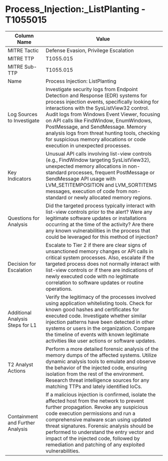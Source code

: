 # Process_Injection:_ListPlanting - T1055015

| Column Name | Value |
|-------------|-------|
| MITRE Tactic | Defense Evasion, Privilege Escalation |
| MITRE TTP | T1055.015 |
| MITRE Sub-TTP | T1055.015 |
| Name | Process Injection: ListPlanting |
| Log Sources to Investigate | Investigate security logs from Endpoint Detection and Response (EDR) systems for process injection events, specifically looking for interactions with the SysListView32 control. Audit logs from Windows Event Viewer, focusing on API calls like FindWindow, EnumWindows, PostMessage, and SendMessage. Memory analysis logs from threat hunting tools, checking for suspicious memory allocations or code execution in unexpected processes. |
| Key Indicators | Unusual API calls involving list-view controls (e.g., FindWindow targeting SysListView32), unexpected memory allocations in non-standard processes, frequent PostMessage or SendMessage API usage with LVM_SETITEMPOSITION and LVM_SORTITEMS messages, execution of code from non-standard or newly allocated memory regions. |
| Questions for Analysis | Did the targeted process typically interact with list-view controls prior to the alert? Were any legitimate software updates or installations occurring at the time of the activity? Are there any known vulnerabilities in the process that could be leveraged for this method of injection? |
| Decision for Escalation | Escalate to Tier 2 if there are clear signs of unsanctioned memory changes or API calls in critical system processes. Also, escalate if the targeted process does not normally interact with list-view controls or if there are indications of newly executed code with no legitimate correlation to software updates or routine operations. |
| Additional Analysis Steps for L1 | Verify the legitimacy of the processes involved using application whitelisting tools. Check for known good hashes and certificates for executed code. Investigate whether similar injection patterns have been detected in other systems or users in the organization. Compare the timeline of events with known legitimate activities like user actions or software updates. |
| T2 Analyst Actions | Perform a more detailed forensic analysis of the memory dumps of the affected systems. Utilize dynamic analysis tools to emulate and observe the behavior of the injected code, ensuring isolation from the rest of the environment. Research threat intelligence sources for any matching TTPs and lately identified IoCs. |
| Containment and Further Analysis | If a malicious injection is confirmed, isolate the affected host from the network to prevent further propagation. Revoke any suspicious code execution permissions and run a comprehensive malware scan using updated threat signatures. Forensic analysis should be performed to understand the entry vector and impact of the injected code, followed by remediation and patching of any exploited vulnerabilities. |
